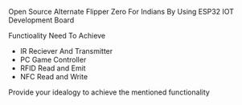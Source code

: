 Open Source Alternate Flipper Zero For Indians By Using ESP32 IOT Development Board

Functioality Need To Achieve
- IR Reciever And Transmitter 
- PC Game Controller
- RFID Read and Emit
- NFC Read and Write

Provide your idealogy to achieve the mentioned functionality   
